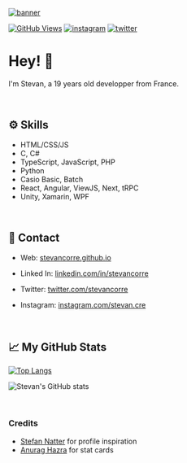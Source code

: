 [![banner](https://i.imgur.com/kUsIbog.png)][1]

[![GitHub Views](https://komarev.com/ghpvc/?username=stevancorre&color=877ed7)][1]
[![instagram](https://img.shields.io/badge/Instagram-follow%20me-877ed7?logo=instagram&logoWidth=20)][2]
[![twitter](https://img.shields.io/badge/Twitter-follow%20me-877ed7?logo=twitter&logoWidth=20)][3]

# Hey! 👋

I'm Stevan, a 19 years old developper from France.

<br/>

## ⚙ Skills

- HTML/CSS/JS
- C, C#
- TypeScript, JavaScript, PHP
- Python
- Casio Basic, Batch
- React, Angular, ViewJS, Next, tRPC
- Unity, Xamarin, WPF

<br/>

## 📩 Contact

- Web: [stevancorre.github.io][4]

- Linked In: [linkedin.com/in/stevancorre][5]

- Twitter: [twitter.com/stevancorre][3]

- Instagram: [instagram.com/stevan.cre][2]

<br/>

## 📈 My GitHub Stats

[![Top Langs](https://github-readme-stats.vercel.app/api/top-langs/?username=stevancorre&layout=compact&title_color=877ed7&text_color=e0e0e0&border_color=897ef2&bg_color=00000000&border_radius=5&icon_color=aaa1ff)][1]

![Stevan's GitHub stats](https://github-readme-stats.vercel.app/api?username=stevancorre&show_icons=true&hide=prs,issues&title_color=877ed7&text_color=e0e0e0&border_color=897ef2&bg_color=00000000&border_radius=5&icon_color=aaa1ff)


<br/>

### Credits

- [Stefan Natter](github.com/natterstefan) for profile inspiration
- [Anurag Hazra](https://github.com/anuraghazra) for stat cards


[1]: https://github.com/stevancorre
[2]: https://instagram.com/stevan.cre
[3]: https://twitter.com/stevancorre
[4]: https://stevancorre.github.io
[5]: https://www.linkedin.com/in/st%C3%A9van-corre-b9a9b31b6/
